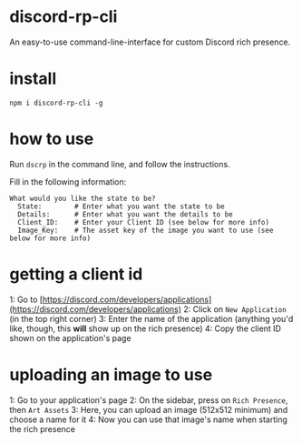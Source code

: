 
# discord-rp-cli
An easy-to-use command-line-interface for custom Discord rich presence.
# install
    npm i discord-rp-cli -g
# how to use
Run `dscrp` in the command line, and follow the instructions.

Fill in the following information:

	What would you like the state to be?
	  State:		# Enter what you want the state to be
	  Details:		# Enter what you want the details to be
	  Client_ID:	# Enter your Client ID (see below for more info)
	  Image_Key:	# The asset key of the image you want to use (see below for more info)
# getting a client id
1: Go to [https://discord.com/developers/applications](https://discord.com/developers/applications)
2: Click on `New Application` (in the top right corner)
3: Enter the name of the application (anything you'd like, though, this **will** show up on the rich presence)
4: Copy the client ID shown on the application's page
# uploading an image to use
1: Go to your application's page
2: On the sidebar, press on `Rich Presence`, then `Art Assets`
3: Here, you can upload an image (512x512 minimum) and choose a name for it
4: Now you can use that image's name when starting the rich presence
